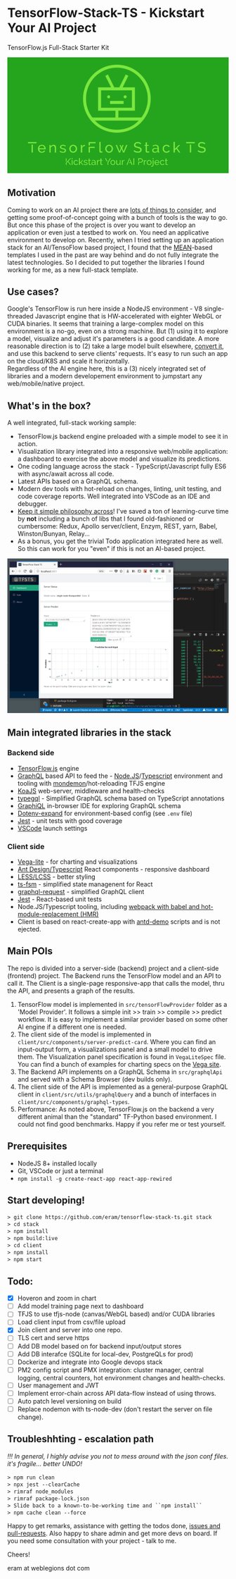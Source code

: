 # TensorFlow-Stack-TS - Kickstart Your AI Project
TensorFlow.js Full-Stack Starter Kit

![TensorFlow.js Full-Stack Starter Kit](public/img/tensorflow-stack-ts-tagline.png)

## Motivation 
Coming to work on an AI project there are [lots of things to consider](https://www.slideshare.net/ethanram/why-so-many-data-science-projects-fail-112757707), and getting some proof-of-concept going with a bunch of tools is the way to go. But once this phase of the project is over you want to develop an application or even just a testbed to work on. You need an applicative environment to develop on. Recently, when I tried setting up an application stack for an AI/TensoFlow based project, I found that the [MEAN](http://mean.io/)-based templates I used in the past are way behind and do not fully integrate the latest technologies. So I decided to put together the libraries I found working for me, as a new full-stack template. 

## Use cases?
Google's TensorFlow is run here inside a NodeJS environment - V8 single-threaded Javascript engine that is HW-accelerated with eighter WebGL or CUDA binaries. It seems that training a large-complex model on this environment is a no-go, even on a strong machine. But (1) using it to explore a model, visualize and adjust it's parameters is a good candidate. A more reasonable direction is to (2) take a large model built elsewhere, [convert it](https://github.com/tensorflow/tfjs-converter), and use this backend to serve clients' requests. It's easy to run such an app on the cloud/K8S and scale it horizontally.  
Regardless of the AI engine here, this is a (3) nicely integrated set of libraries and a modern developement environment to jumpstart any web/mobile/native project.

## What's in the box?
A well integrated, full-stack working sample:
- TensorFlow.js backend engine preloaded with a simple model to see it in action.
- Visualization library integrated into a responsive web/mobile application: a dashboard to exercise the above model and visualize its predictions.
- One coding language across the stack - TypeScript/Javascript fully ES6 with async/await across all code.
- Latest APIs based on a GraphQL schema.
- Modern dev tools with hot-reload on changes, linting, unit testing, and code coverage reports. Well integrated into VSCode as an IDE and debugger.
- [Keep it simple philosophy across](https://www.slideshare.net/ethanram/kissts-the-keep-it-simple-software-stack-for-2017-82329212)! I've saved a ton of learning-curve time by **not** including a bunch of libs that I found old-fashioned or cumbersome: Redux, Apollo server/client, Enzym, REST, yarn, Babel, Winston/Bunyan, Relay... 
- As a bonus, you get the trivial Todo application integrated here as well. So this can work for you "even" if this is not an AI-based project.

![TensorFlow-Stack-TS - Kickstart Your AI Project - TensorFlow.js Full-Stack Starter Kit](public/img/screenshot1.png)

## Main integrated libraries in the stack

### Backend side
- [TensorFlow.js](https://js.tensorflow.org/) engine
- [GraphQL](http://graphql.org/) based API to feed the - [Node.JS](https://nodejs.org/en/)/[Typescript](https://www.typescriptlang.org/) environment and tooling with [mondemon](https://nodemon.io/)/hot-reloading
TFJS engine
- [KoaJS](https://koajs.com/) web-server, middleware and health-checks
- [typegql](https://prismake.github.io/typegql/) - Simplified GraphQL schema based on TypeScript annotations
- [GraphiQL](https://github.com/graphql/graphiql) in-browser IDE for exploring GraphQL schema
- [Dotenv-expand](https://github.com/motdotla/dotenv-expand) for environment-based config (see ```.env``` file)
- [Jest](https://basarat.gitbooks.io/typescript/docs/testing/jest.html) - unit tests with good coverage
- [VSCode](https://code.visualstudio.com/) launch settings

### Client side
- [Vega-lite](https://vega.github.io/vega-lite/) - for charting and visualizations
- [Ant Design/Typescript](https://ant.design/docs/react/introduce) React components - responsive dashboard
- [LESS/LCSS](http://lesscss.org/) - better styling
- [ts-fsm](https://github.com/eram/ts-fsm) - simplified state managenent for React
- [graphql-request](https://github.com/prisma/graphql-request) - simplified GraphQL client 
- [Jest](https://jestjs.io/docs/en/tutorial-react) - React-based unit tests
- Node.JS/Typescript tooling, including [webpack with babel and hot-module-replacement (HMR)](https://webpack.js.org/concepts/hot-module-replacement/)
- Client is based on react-create-app with [antd-demo](https://ant.design/docs/react/use-with-create-react-app) scripts and is not ejected.

## Main POIs
The repo is divided into a server-side (backend) project and a client-side (frontend) project. The Backend runs the TensorFlow model and an API to call it. The Client is a single-page responsive-app that calls the model, thru the API, and presents a graph of the results.
1. TensorFlow model is implemented in ```src/tensorFlowProvider``` folder as a 'Model Provider'. It follows a simple init >> train >> compile >> predict workflow. It is easy to implement a similar provider based on some other AI engine if a different one is needed.
1. The client side of the model is implemented in ```client/src/components/server-predict-card```. Where you can find an input-output form, a visualizations panel and a small model to drive them. The Visualization panel specification is found in ```VegaLiteSpec``` file. You can find a bunch of examples for charting specs on the [Vega site](https://vega.github.io/editor/#/examples/vega-lite/point_2d).
1. The Backend API implements on a GraphQL Schema in ```src/graphqlApi``` and served with a Schema Browser (dev builds only).
1. The client side of the API is implemented as a general-purpose GraphQL client in ```client/src/utils/graphqlQuery``` and a bunch of interfaces in ```client/src/components/graphql-types```.
1. Performance: As noted above, TensorFlow.js on the backend a very different animal than the "standard" TF-Python based environment. I could not find good benchmarks. Happy if you refer me or test yourself.

## Prerequisites
- NodeJS 8+ installed locally
- Git, VSCode or just a terminal
- ```npm install -g create-react-app react-app-rewired```

## Start developing!

```
> git clone https://github.com/eram/tensorflow-stack-ts.git stack
> cd stack
> npm install 
> npm build:live
> cd client
> npm install
> npm start
```

## Todo:
- [x] Hoveron and zoom in chart
- [ ] Add model training page next to dashboard
- [ ] TFJS to use tfjs-node (canvas/WebGL based) and/or CUDA libraries
- [ ] Load client input from csv/file upload
- [x] Join client and server into one repo.
- [ ] TLS cert and serve https
- [ ] Add DB model based on  for backend input/output stores
- [ ] Add DB interafce (SQLite for local-dev, PostgreQLs for prod)
- [ ] Dockerize and integrate into Google devops stack
- [ ] PM2 config script and PMX integration: cluster manager, central logging, central counters, hot environment changes and health-checks.
- [ ] User management and JWT
- [ ] Implement error-chain across API data-flow instead of using throws.
- [ ] Auto patch level versioning on build
- [ ] Replace nodemon with ts-node-dev (don't restart the server on file change).

## Troubleshhting - escalation path
_!!! In general, I highly advise you not to mess around with the json conf files. it's fragile... better UNDO!_
```
> npm run clean
> npx jest --clearCache
> rimraf node_modules
> rimraf package-lock.json
> Slide back to a known-to-be-working time and ``npm install``
> npm cache clean --force
```

Happy to get remarks, assistance with getting the todos done, [issues and pull-requests](https://github.com/eram/tensorflow-stack-ts/issues). Also happy to share admin and get more devs on board. If you need some consultation with your project - talk to me. 

Cheers!

eram at weblegions dot com
